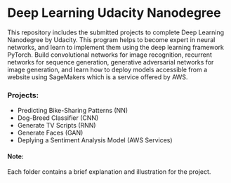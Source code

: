 # Deep Learning Udacity Nanodegree
 This repository includes the submitted projects to complete Deep Learning Nanodegree by Udacity. This program helps to become expert in neural networks, and learn to implement them using the deep learning framework PyTorch. Build convolutional networks for image recognition, recurrent networks for sequence generation, generative adversarial networks for image generation, and learn how to deploy models accessible from a website using SageMakers which is a service offered by AWS.

### Projects:
- Predicting Bike-Sharing Patterns (NN)
- Dog-Breed Classifier (CNN)
- Generate TV Scripts (RNN)
- Generate Faces (GAN)
- Deplying a Sentiment Analysis Model (AWS Services)
#### Note: 
Each folder contains a brief explanation and illustration for the project.
